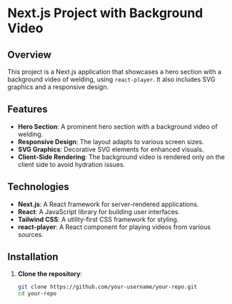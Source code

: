 # Next.js Project with Background Video

## Overview

This project is a Next.js application that showcases a hero section with a background video of welding, using `react-player`. It also includes SVG graphics and a responsive design.

## Features

- **Hero Section**: A prominent hero section with a background video of welding.
- **Responsive Design**: The layout adapts to various screen sizes.
- **SVG Graphics**: Decorative SVG elements for enhanced visuals.
- **Client-Side Rendering**: The background video is rendered only on the client side to avoid hydration issues.

## Technologies

- **Next.js**: A React framework for server-rendered applications.
- **React**: A JavaScript library for building user interfaces.
- **Tailwind CSS**: A utility-first CSS framework for styling.
- **react-player**: A React component for playing videos from various sources.

## Installation

1. **Clone the repository**:

   ```bash
   git clone https://github.com/your-username/your-repo.git
   cd your-repo

